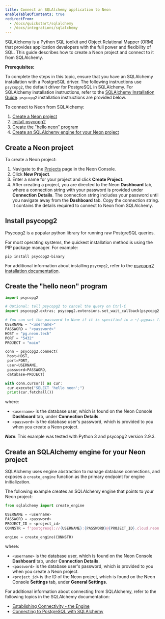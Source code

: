 ```yaml
---
title: Connect an SQLAlchemy application to Neon
enableTableOfContents: true
redirectFrom:
  - /docs/quickstart/sqlalchemy
  - /docs/integrations/sqlalchemy
---
```


SQLAlchemy is a Python SQL toolkit and Object Relational Mapper (ORM) that provides application developers with the full power and flexibility of SQL. This guide describes how to create a Neon project and connect to it from SQLAlchemy.

**Prerequisites:**

To complete the steps in this topic, ensure that you have an SQLAlchemy installation with a PostgreSQL driver. The following instructions use `psycopg2`, the default driver for PostgreSQL in SQLAlchemy. For SQLAlchemy installation instructions, refer to the [SQLAlchemy Installation Guide](https://docs.sqlalchemy.org/en/14/intro.html#installation). `psycopg2` installation instructions are provided below.

To connect to Neon from SQLAlchemy:

1. [Create a Neon project](#create-a-neon-project)
1. [Install psycopg2](#install-psycopg2)
1. [Create the "hello neon" program](#create-the-hello-neon-program)
1. [Create an SQLAlchemy engine for your Neon project](#create-an-sqlalchemy-engine-for-your-neon-project)

## Create a Neon project

To create a Neon project:

1. Navigate to the [Projects](https://console.neon.tech/app/projects) page in the Neon Console.
2. Click **New Project**.
3. Enter a name for your project and click **Create Project**.
4. After creating a project, you are directed to the Neon **Dashboard** tab, where a connection string with your password is provided under **Connection Details**. The connection string includes your password until you navigate away from the **Dashboard** tab. Copy the connection string. It contains the details required to connect to Neon from SQLAlchemy.

## Install psycopg2

Psycopg2 is a popular python library for running raw PostgreSQL queries.

For most operating systems, the quickest installation method is using the PIP package manager. For example:

```shell
pip install psycopg2-binary
```

For additional information about installing `psycopg2`, refer to the [psycopg2 installation documentation](https://www.psycopg.org/docs/install.html).

## Create the "hello neon" program

```python
import psycopg2

# Optional: tell psycopg2 to cancel the query on Ctrl-C
import psycopg2.extras; psycopg2.extensions.set_wait_callback(psycopg2.extras.wait_select)

# You can set the password to None if it is specified in a ~/.pgpass file
USERNAME = "<username>"
PASSWORD = "<password>"
HOST = "pg.neon.tech"
PORT = "5432"
PROJECT = "main"

conn = psycopg2.connect(
 host=HOST,
 port=PORT,
 user=USERNAME,
 password=PASSWORD,
 database=PROJECT)

with conn.cursor() as cur:
 cur.execute("SELECT 'hello neon';")
 print(cur.fetchall())
```

where:

- `<username>` is the database user, which is found on the Neon Console **Dashboard** tab, under **Connection Details**.
- `<password>` is the database user's password, which is provided to you when you create a Neon project.

_**Note**_: This example was tested with Python 3 and psycopg2 version 2.9.3.

## Create an SQLAlchemy engine for your Neon project

SQLAlchemy uses engine abstraction to manage database connections, and exposes a `create_engine` function as the primary endpoint for engine initialization.

The following example creates an SQLAlchemy engine that points to your Neon project:

```python
from sqlalchemy import create_engine

USERNAME = <username>
PASSWORD = <password>
PROJECT_ID = <project_id>
CONNSTR = f'postgresql://{USERNAME}:{PASSWORD}@{PROJECT_ID}.cloud.neon.tech/main'

engine = create_engine(CONNSTR)
```

where:

- `<username>` is the database user, which is found on the Neon Console **Dashboard** tab, under **Connection Details**.
- `<password>` is the database user's password, which is provided to you when you create a Neon project.
- `<project_id>` is the ID of the Neon project, which is found on the Neon Console **Settings** tab, under **General Settings**.

For additional information about connecting from SQLAlchemy, refer to the following topics in the SQLAlchemy documentation:

- [Establishing Connectivity - the Engine](https://docs.sqlalchemy.org/en/14/tutorial/engine.html)
- [Connecting to PostgreSQL with SQLAlchemy](https://docs.sqlalchemy.org/en/14/core/engines.html#postgresql)
